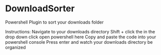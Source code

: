 # DownloadSorter
Powershell Plugin to sort your downloads folder

Instructions:
Navigate to your downloads directory
Shift + click the in the drop down click open powershell here
Copy and paste the code into your powershell console
Press enter and watch your downloads directory be organized
